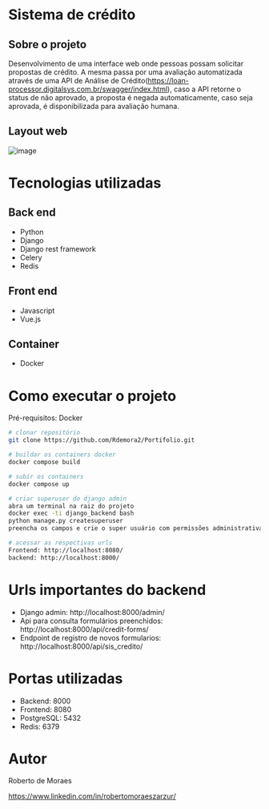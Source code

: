 # Sistema de crédito

## Sobre o projeto
Desenvolvimento de uma interface web onde pessoas possam solicitar propostas de crédito.
A mesma passa por uma avaliação automatizada através de uma API de Análise de Crédito(https://loan-processor.digitalsys.com.br/swagger/index.html), caso a API retorne o status de não aprovado, a proposta é negada automaticamente, caso seja aprovada, é disponibilizada para avaliação humana.

## Layout web
![image](https://github.com/Rdemora2/Sistema-de-Credito/assets/103211332/9c15f102-c590-4839-8fbf-12b6e98382a2)

# Tecnologias utilizadas
## Back end
- Python
- Django
- Django rest framework
- Celery
- Redis

## Front end
- Javascript
- Vue.js

## Container
- Docker

# Como executar o projeto
Pré-requisitos: Docker

```bash
# clonar repositório
git clone https://github.com/Rdemora2/Portifolio.git

# buildar os containers docker
docker compose build

# subir os containers
docker compose up

# criar superuser do django admin
abra um terminal na raiz do projeto
docker exec -ti django_backend bash
python manage.py createsuperuser
preencha os campos e crie o super usuário com permissões administrativas

# acessar as respectivas urls
Frontend: http://localhost:8080/
backend: http://localhost:8000/

```

# Urls importantes do backend
 - Django admin: http://localhost:8000/admin/
 - Api para consulta formulários preenchidos: http://localhost:8000/api/credit-forms/
 - Endpoint de registro de novos formularios: http://localhost:8000/api/sis_credito/


# Portas utilizadas
- Backend: 8000
- Frontend: 8080
- PostgreSQL: 5432
- Redis: 6379

# Autor

Roberto de Moraes

https://www.linkedin.com/in/robertomoraeszarzur/
